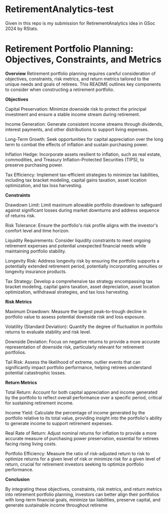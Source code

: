 # RetirementAnalytics-test
Given in this repo is my submission for RetirementAnalytics idea in GSoc 2024 by RStats.

# Retirement Portfolio Planning: Objectives, Constraints, and Metrics
**Overview**
Retirement portfolio planning requires careful consideration of objectives, constraints, risk metrics, and return metrics tailored to the unique needs and goals of retirees. This README outlines key components to consider when constructing a retirement portfolio.

**Objectives**

Capital Preservation: Minimize downside risk to protect the principal investment and ensure a stable income stream during retirement.

Income Generation: Generate consistent income streams through dividends, interest payments, and other distributions to support living expenses.

Long-Term Growth: Seek opportunities for capital appreciation over the long term to combat the effects of inflation and sustain purchasing power.

Inflation Hedge: Incorporate assets resilient to inflation, such as real estate, commodities, and Treasury Inflation-Protected Securities (TIPS), to preserve purchasing power.

Tax Efficiency: Implement tax-efficient strategies to minimize tax liabilities, including tax bracket modeling, capital gains taxation, asset location optimization, and tax loss harvesting.

**Constraints**

Drawdown Limit: Limit maximum allowable portfolio drawdown to safeguard against significant losses during market downturns and address sequence of returns risk.

Risk Tolerance: Ensure the portfolio's risk profile aligns with the investor's comfort level and time horizon.

Liquidity Requirements: Consider liquidity constraints to meet ongoing retirement expenses and potential unexpected financial needs while maintaining portfolio stability.

Longevity Risk: Address longevity risk by ensuring the portfolio supports a potentially extended retirement period, potentially incorporating annuities or longevity insurance products.

Tax Strategy: Develop a comprehensive tax strategy encompassing tax bracket modeling, capital gains taxation, asset depreciation, asset location optimization, withdrawal strategies, and tax loss harvesting.

**Risk Metrics**

Maximum Drawdown: Measure the largest peak-to-trough decline in portfolio value to assess potential downside risk and loss exposure.

Volatility (Standard Deviation): Quantify the degree of fluctuation in portfolio returns to evaluate stability and risk level.

Downside Deviation: Focus on negative returns to provide a more accurate representation of downside risk, particularly relevant for retirement portfolios.

Tail Risk: Assess the likelihood of extreme, outlier events that can significantly impact portfolio performance, helping retirees understand potential catastrophic losses.

**Return Metrics**

Total Return: Account for both capital appreciation and income generated by the portfolio to reflect overall performance over a specific period, critical for sustaining retirement income.

Income Yield: Calculate the percentage of income generated by the portfolio relative to its total value, providing insight into the portfolio's ability to generate income to support retirement expenses.

Real Rate of Return: Adjust nominal returns for inflation to provide a more accurate measure of purchasing power preservation, essential for retirees facing rising living costs.

Portfolio Efficiency: Measure the ratio of risk-adjusted return to risk to optimize returns for a given level of risk or minimize risk for a given level of return, crucial for retirement investors seeking to optimize portfolio performance.

**Conclusion**

By integrating these objectives, constraints, risk metrics, and return metrics into retirement portfolio planning, investors can better align their portfolios with long-term financial goals, minimize tax liabilities, preserve capital, and generate sustainable income throughout retireme
